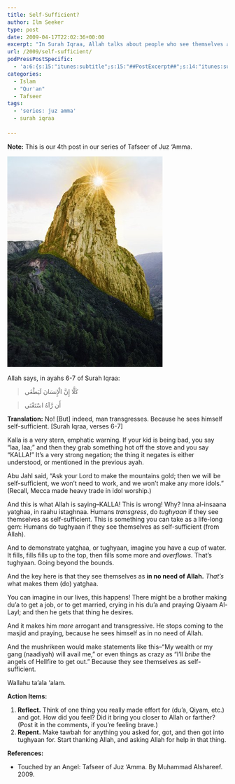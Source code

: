 ```yaml
---
title: Self-Sufficient?
author: Ilm Seeker
type: post
date: 2009-04-17T22:02:36+00:00
excerpt: "In Surah Iqraa, Allah talks about people who see themselves as self-sufficient, and in no need of Him. Yet, all of us are constantly in need of Him. What happens if we don't think we are? Where do we go? You'd be surprised at the answer ..."
url: /2009/self-sufficient/
podPressPostSpecific:
  - 'a:6:{s:15:"itunes:subtitle";s:15:"##PostExcerpt##";s:14:"itunes:summary";s:15:"##PostExcerpt##";s:15:"itunes:keywords";s:17:"##WordPressCats##";s:13:"itunes:author";s:10:"##Global##";s:15:"itunes:explicit";s:7:"Default";s:12:"itunes:block";s:7:"Default";}'
categories:
  - Islam
  - "Qur'an"
  - Tafseer
tags:
  - 'series: juz amma'
  - surah iqraa

---
```

**Note:** This is our 4th post in our series of Tafseer of Juz &#8216;Amma.

<img src="/wp-content/uploads/goldmountain.jpg" alt="a mountain of gold" title="a mountain of gold" class="alignnone size-full wp-image-1011" />

Allah says, in ayahs 6-7 of Surah Iqraa:

> كَلَّا إِنَّ الْإِنسَانَ لَيَطْغَى
  
> أَن رَّآهُ اسْتَغْنَى 

**Translation:** No! [But] indeed, man transgresses. Because he sees himself self-sufficient. [Surah Iqraa, verses 6-7]

Kalla is a very stern, emphatic warning. If your kid is being bad, you say &#8220;laa, laa;&#8221; and then they grab something hot off the stove and you say &#8220;KALLA!&#8221; It&#8217;s a very strong negation; the thing it negates is either understood, or mentioned in the previous ayah.

Abu Jahl said, &#8220;Ask your Lord to make the mountains gold; then we will be self-sufficient, we won&#8217;t need to work, and we won&#8217;t make any more idols.&#8221; (Recall, Mecca made heavy trade in idol worship.)

And this is what Allah is saying&#8211;KALLA! This is wrong! Why? Inna al-insaana yatghaa, in raahu istaghnaa. Humans _transgress_, do _tughyaan_ if they see themselves as self-sufficient. <span class="gem">This is something you can take as a life-long gem: Humans do tughyaan if they see themselves as self-sufficient (from Allah).</span>

And to demonstrate yatghaa, or tughyaan, imagine you have a cup of water. It fills, fills fills up to the top, then fills some more and _overflows_. That&#8217;s tughyaan. Going beyond the bounds.

And the key here is that they see themselves as **in no need of Allah.** _That&#8217;s_ what makes them (do) yatghaa.

You can imagine in our lives, this happens! There might be a brother making du&#8217;a to get a job, or to get married, crying in his du&#8217;a and praying Qiyaam Al-Layl; and then he gets that thing he desires.

And it makes him _more_ arrogant and transgressive. He stops coming to the masjid and praying, because he sees himself as in no need of Allah.

And the mushrikeen would make statements like this&#8211;&#8220;My wealth or my gang (naadiyah) will avail me,&#8221; or even things as crazy as &#8220;I&#8217;ll _bribe_ the angels of Hellfire to get out.&#8221; Because they see themselves as self-sufficient.

Wallahu ta&#8217;ala &#8216;alam.

**Action Items:**

  1. **Reflect.** Think of one thing you really made effort for (du&#8217;a, Qiyam, etc.) and got. How did you feel? Did it bring you closer to Allah or farther? (Post it in the comments, if you&#8217;re feeling brave.)
  2. **Repent.** Make tawbah for anything you asked for, got, and then got into tughyaan for. Start thanking Allah, and asking Allah for help in that thing.

**References:**

  * Touched by an Angel: Tafseer of Juz ‘Amma. By Muhammad Alshareef. 2009.